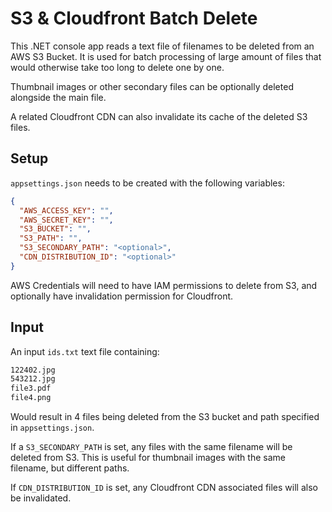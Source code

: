 # S3 & Cloudfront Batch Delete

This .NET console app reads a text file of filenames to be deleted from an AWS S3 Bucket. It is used for batch processing of large amount of files that would otherwise take too long to delete one by one.

Thumbnail images or other secondary files can be optionally deleted alongside the main file.

A related Cloudfront CDN can also invalidate its cache of the deleted S3 files.

## Setup

`appsettings.json` needs to be created with the following variables:

```json
{
  "AWS_ACCESS_KEY": "",
  "AWS_SECRET_KEY": "",
  "S3_BUCKET": "",
  "S3_PATH": "",
  "S3_SECONDARY_PATH": "<optional>",  
  "CDN_DISTRIBUTION_ID": "<optional>"
}
```

AWS Credentials will need to have IAM permissions to delete from S3, and optionally have invalidation permission for Cloudfront.

## Input

An input `ids.txt` text file containing:

```txt
122402.jpg
543212.jpg
file3.pdf
file4.png
```

Would result in 4 files being deleted from the S3 bucket and path specified in `appsettings.json`.

If a `S3_SECONDARY_PATH` is set, any files with the same filename will be deleted from S3. This is useful for thumbnail images with the same filename, but different paths.

If `CDN_DISTRIBUTION_ID` is set, any Cloudfront CDN associated files will also be invalidated.
